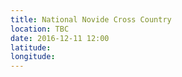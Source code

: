 ```yaml
---
title: National Novide Cross Country
location: TBC
date: 2016-12-11 12:00
latitude: 
longitude: 
---
```

